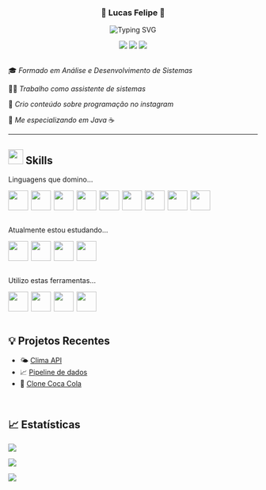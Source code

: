 <h3 align="center">🚀 Lucas Felipe 🚀</h3>

<p align="center">
  <img src="https://readme-typing-svg.demolab.com/?font=Fira+Code&pause=1000&center=true&vCenter=true&width=435&lines=Bem-vindo+ao+meu+GitHub!;Sou+o+Lucas+Felipe" alt="Typing SVG" />
</p>


<div align="center">
<a target="_blank" href="https://www.linkedin.com/in/lucas-felipe-2907hs/" target="_blank"><img loading="lazy" src="https://img.shields.io/badge/-LinkedIn-%230077B5?style=for-the-badge&logo=linkedin&logoColor=white" target="_blank"></a>
<a target="_blank" href="https://www.instagram.com/lfellipe_ofc/" target="_blank"><img loading="lazy" src="https://img.shields.io/badge/-Instagram-%23E4405F?style=for-the-badge&logo=instagram&logoColor=white" target="_blank"></a>
<a target="_blank" href="mailto:lucas_felipe222@hotmail.com"><img loading="lazy" src="https://img.shields.io/badge/Outlook-0078D4?style=for-the-badge&logo=microsoft-outlook&logoColor=white" target="_blank"></a>
</div>
<br>

🎓 _Formado em Análise e Desenvolvimento de Sistemas_

👨‍💻 _Trabalho como assistente de sistemas_

🎥 _Crio conteúdo sobre programação no instagram_

🎯 _Me especializando em Java_ ☕

---

## <img src="https://user-images.githubusercontent.com/74038190/212284087-bbe7e430-757e-4901-90bf-4cd2ce3e1852.gif" height="30">  Skills

<div style="width: 100%">

<p>Linguagens que domino...</p>
<div style="display: flex;">
<img src="https://cdn.jsdelivr.net/gh/devicons/devicon@latest/icons/java/java-original.svg" style="height: 40px; margin-right: 6px;"/>
<img src="https://cdn.jsdelivr.net/gh/devicons/devicon@latest/icons/html5/html5-original.svg" style="height: 40px; margin-right: 6px;"/>
<img src="https://cdn.jsdelivr.net/gh/devicons/devicon@latest/icons/css3/css3-original.svg" style="height: 40px; margin-right: 6px;"/>
<img src="https://cdn.jsdelivr.net/gh/devicons/devicon@latest/icons/javascript/javascript-original.svg" style="height: 40px; margin-right: 6px;"/>
<img src="https://cdn.jsdelivr.net/gh/devicons/devicon@latest/icons/python/python-original.svg" style="height: 40px; margin-right: 6px;"/>
<img src="https://cdn.jsdelivr.net/gh/devicons/devicon@latest/icons/mysql/mysql-original-wordmark.svg" style="height: 40px; margin-right: 6px;"/>

<img src="https://cdn.jsdelivr.net/gh/devicons/devicon@latest/icons/microsoftsqlserver/microsoftsqlserver-original-wordmark.svg" style="height: 40px; margin-right: 6px;"/>

<img src="https://cdn.jsdelivr.net/gh/devicons/devicon@latest/icons/firebase/firebase-original-wordmark.svg" style="height: 40px; margin-right: 6px;"/>

<img src="https://cdn.jsdelivr.net/gh/devicons/devicon@latest/icons/mongodb/mongodb-original.svg" style="height: 40px; margin-right: 6px;"/>

</div>

<br>

<p>Atualmente estou estudando...</p>
<div style="display: flex;">
<img src="https://cdn.jsdelivr.net/gh/devicons/devicon@latest/icons/typescript/typescript-original.svg" style="height: 40px; margin-right: 6px;"/>
<img src="https://cdn.jsdelivr.net/gh/devicons/devicon@latest/icons/react/react-original.svg" style="height: 40px; margin-right: 6px;"/>
<img src="https://cdn.jsdelivr.net/gh/devicons/devicon@latest/icons/docker/docker-original-wordmark.svg" style="height: 40px; margin-right: 6px;" />
<img src="https://cdn.jsdelivr.net/gh/devicons/devicon@latest/icons/spring/spring-original-wordmark.svg" style="height: 40px; margin-right: 6px;" />
          
</div>

<br>

<p>Utilizo estas ferramentas...</p>
<div style="display: flex;">
<img src="https://cdn.jsdelivr.net/gh/devicons/devicon@latest/icons/linux/linux-original.svg" style="height: 40px; margin-right: 6px;"/>
<img src="https://cdn.jsdelivr.net/gh/devicons/devicon@latest/icons/windows11/windows11-original.svg" style="height: 40px; margin-right: 6px;"/>
<img src="https://cdn.jsdelivr.net/gh/devicons/devicon@latest/icons/vscode/vscode-original.svg" style="height: 40px; margin-right: 6px;"/>
<img src="https://cdn.jsdelivr.net/gh/devicons/devicon@latest/icons/eclipse/eclipse-original.svg" style="height: 40px;"/>
          
</div>

</div>

<br>

## 💡 Projetos Recentes

- 🌤️ [Clima API](https://github.com/lucasfelipe01/clima-tempo)
- 📈 [Pipeline de dados](https://github.com/lucasfelipe01/pipeline_IOT)
- 🥤 [Clone Coca Cola](https://github.com/lucasfelipe01/clone-CocaCola)

<br>

## 📈 Estatísticas

[![](https://streak-stats.demolab.com?user=lucasfelipe01&theme=radical)](https://git.io/streak-stats)

![](https://github-readme-stats.vercel.app/api?username=lucasfelipe01&show_icons=true&theme=radical)

[![](https://github-readme-stats.vercel.app/api/top-langs/?username=lucasfelipe01&layout=compact&theme=radical)](https://github.com/anuraghazra/github-readme-stats)

